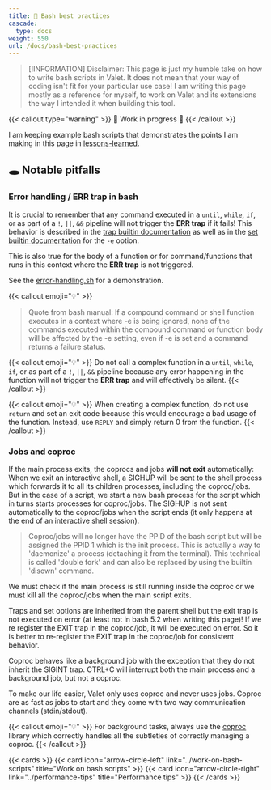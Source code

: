 ```yaml
---
title: 💅 Bash best practices
cascade:
  type: docs
weight: 550
url: /docs/bash-best-practices
---
```


> [!INFORMATION]
> Disclaimer: This page is just my humble take on how to write bash scripts in Valet. It does not mean that your way of coding isn't fit for your particular use case!
> I am writing this page mostly as a reference for myself, to work on Valet and its extensions the way I intended it when building this tool.

{{< callout type="warning" >}}
🚧 Work in progress 🚧
{{< /callout >}}

I am keeping example bash scripts that demonstrates the points I am making in this page in [lessons-learned][lessons-learned].

## 🕳️ Notable pitfalls

### Error handling / ERR trap in bash

It is crucial to remember that any command executed in a `until`, `while`, `if`, or as part of a `!`, `||`, `&&` pipeline will not trigger the **ERR trap** if it fails! This behavior is described in the [trap builtin documentation](https://www.gnu.org/software/bash/manual/bash.html#index-trap) as well as in the [set builtin documentation](https://www.gnu.org/software/bash/manual/bash.html#The-Set-Builtin-1) for the `-e` option.

This is also true for the body of a function or for command/functions that runs in this context where the **ERR trap** is not triggered.

See the [error-handling.sh][error-handling] for a demonstration.

{{< callout emoji="💡" >}}

> Quote from bash manual: If a compound command or shell function executes in a context where -e is being ignored, none of the commands executed within the compound command or function body will be affected by the -e setting, even if -e is set and a command returns a failure status.

{{< callout emoji="💡" >}}
Do not call a complex function in a `until`, `while`, `if`, or as part of a `!`, `||`, `&&` pipeline because any error happening in the function will not trigger the **ERR trap** and will effectively be silent.
{{< /callout >}}

{{< callout emoji="💡" >}}
When creating a complex function, do not use `return` and set an exit code because this would encourage a bad usage of the function. Instead, use `REPLY` and simply return 0 from the function. 
{{< /callout >}}

### Jobs and coproc

If the main process exits, the coprocs and jobs **will not exit** automatically: When we exit an interactive shell, a SIGHUP will be sent to the shell process which forwards it to all its children processes, including the coproc/jobs. But in the case of a script, we start a new bash process for the script which in turns starts processes for coproc/jobs. The SIGHUP is not sent automatically to the coproc/jobs when the script ends (it only happens at the end of an interactive shell session).

> Coproc/jobs will no longer have the PPID of the bash script but will be assigned the PPID 1 which is the init process. This is actually a way to 'daemonize' a process (detaching it from the terminal). This technical is called 'double fork' and can also be replaced by using the builtin 'disown' command.

We must check if the main process is still running inside the coproc or we must kill all the coproc/jobs when the main script exits.

Traps and set options are inherited from the parent shell but the exit trap is not executed on error (at least not in bash 5.2 when writing this page)! If we re register the EXIT trap in the coproc/job, it will be executed on error. So it is better to re-register the EXIT trap in the coproc/job for consistent behavior.

Coproc behaves like a background job with the exception that they do not inherit the SIGINT trap. CTRL+C will interrupt both the main process and a background job, but not a coproc.

To make our life easier, Valet only uses coproc and never uses jobs. Coproc are as fast as jobs to start and they come with two way communication channels (stdin/stdout).

{{< callout emoji="💡" >}}
For background tasks, always use the [coproc](../libraries/coproc) library which correctly handles all the subtleties of correctly managing a coproc.
{{< /callout >}}

{{< cards >}}
  {{< card icon="arrow-circle-left" link="../work-on-bash-scripts" title="Work on bash scripts" >}}
  {{< card icon="arrow-circle-right" link="../performance-tips" title="Performance tips" >}}
{{< /cards >}}

[lessons-learned]: https://github.com/jcaillon/valet/tree/main/lessons-learned
[error-handling]: https://github.com/jcaillon/valet/tree/main/lessons-learned/error-handling.sh
